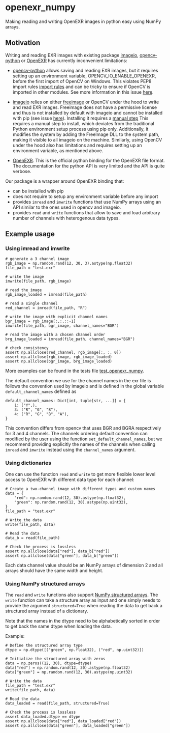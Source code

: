 # openexr_numpy

Making reading and writing OpenEXR images in python easy using NumPy arrays.

## Motivation

Writing and reading EXR images with existing package [imageio](https://imageio.readthedocs.io/en/stable/), [opencv-python](https://pypi.org/project/opencv-python/) or [OpenEXR](https://pypi.org/project/OpenEXR/) has currently inconvenient limitations:

* [opencv-python](https://pypi.org/project/opencv-python/) allows saving and reading EXR images, but it requires setting up an environment variable, OPENCV_IO_ENABLE_OPENEXR, before the first import of OpenCV on Windows. This violates PEP8 import rules [import rules](https://peps.python.org/pep-0008/#imports) and can be tricky to ensure if OpenCV is imported in other modules. See more information in this issue [here](https://github.com/opencv/opencv/issues/24470).

* [imageio](https://imageio.readthedocs.io/en/stable/) relies on either [freeimage](https://freeimage.sourceforge.io/) or OpenCV under the hood to write and read EXR images. Freeimage does not have a permissive license and thus is not installed by default with imageio and cannot be installed with pip (see issue [here](https://github.com/imageio/imageio/issues/809)). Installing it requires a [manual step](https://imageio.readthedocs.io/en/stable/_autosummary/imageio.plugins.freeimage.html#module-imageio.plugins.freeimage) This requires a manual step to install, which deviates from the traditional Python environment setup process using pip only. Additionally, it modifies the system by adding the FreeImage DLL to the system path, making it visible to all imageio on the machine. Similarly, using OpenCV under the hood also has limitations and requires setting up an environment variable, as mentioned above.

* [OpenEXR](https://pypi.org/project/OpenEXR/). This is the official python binding for the OpenEXR file format. The documentation for the python API is very limited and the API is quite verbose. 

Our package is a wrapper around OpenEXR binding that: 
* can be installed with pip
* does not require to setup any environment variable before any import 
* provides `imread` and `imwrite` functions that use NumPy arrays using an API similar to the ones used in opencv and imageio. 
* provides `read` and `write` functions that allow to save and load arbitrary number of channels with heterogenous data types.

## Example usage 

### Using imread and imwrite
```
# generate a 3 channel image
rgb_image = np.random.rand(12, 30, 3).astype(np.float32)
file_path = "test.exr"

# write the image
imwrite(file_path, rgb_image)

# read the image
rgb_image_loaded = imread(file_path)

# read a single channel
red_channel = imread(file_path, "R")

# write the image with explicit channel names
bgr_image = rgb_image[:,:,::-1]
imwrite(file_path, bgr_image, channel_names="BGR")

# read the image with a chosen channel order
brg_image_loaded = imread(file_path, channel_names="BGR")

# check consistency
assert np.allclose(red_channel, rgb_image[:, :, 0])
assert np.allclose(rgb_image, rgb_image_loaded)
assert np.allclose(bgr_image, brg_image_loaded)
```


More examples can be found in the tests file [test_openexr_numpy](tests/test_openexr_numpy.py).

The default convention we use for the channel names in the exr file is follows the convention used by imageio and is defined in the global variable `default_channel_names` defined as
```
default_channel_names: Dict[int, tuple[str, ...]] = {
    1: ("Y",),
    3: ("R", "G", "B"),
    4: ("R", "G", "B", "A"),
}
```
This convention differs from opencv that uses BGR and BGRA respectively for 3 and 4 channels.
The channels ordering default convention can modified by the user using the function `set_default_channel_names`, but we recommend providing explicitly the names of the channels when calling `imread` and `imwrite` instead using the `channel_names` argument.

### Using dictionaries

One can use the function `read` and `write` to get more flexible lower level access to OpenEXR with different data type for each channel: 
```
# Create a two-channel image with different types and custom names
data = {
    "red": np.random.rand(12, 30).astype(np.float32),
    "green": np.random.rand(12, 30).astype(np.uint32),
}
file_path = "test.exr"

# Write the data
write(file_path, data)

# Read the data
data_b = read(file_path)

# Check the process is lossless
assert np.allclose(data["red"], data_b["red"])
assert np.allclose(data["green"], data_b["green"])
```
Each data channel value should be an NumPy arrays of dimension 2 and all arrays should have the same width and height.


### Using NumPy structured arrays

The `read` and `write` functions also support [NumPy structured arrays](https://numpy.org/doc/stable/user/basics.rec.html). The 
`write` function can take a structure array as input and one simply needs to provide the argument  `structured=True` when reading the data to get back a structured array instead of a dictionary.

Note that the names in the dtype need to be alphabetically sorted in order to get back the same dtype when loading the data.

Example:
```
# Define the structured array type
dtype = np.dtype([("green", np.float32), ("red", np.uint32)])

# Initialize the structured array with zeros
data = np.zeros((12, 30), dtype=dtype)
data["red"] = np.random.rand(12, 30).astype(np.float32)
data["green"] = np.random.rand(12, 30).astype(np.uint32)

# Write the data
file_path = "test.exr"
write(file_path, data)

# Read the data
data_loaded = read(file_path, structured=True)

# Check the process is lossless
assert data_loaded.dtype == dtype
assert np.allclose(data["red"], data_loaded["red"])
assert np.allclose(data["green"], data_loaded["green"])
 ```



